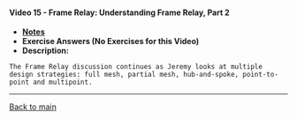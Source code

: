 #### Video 15 - Frame Relay: Understanding Frame Relay, Part 2

- **[Notes](notes.md)**
- **Exercise Answers (No Exercises for this Video)**
- **Description:**

```
The Frame Relay discussion continues as Jeremy looks at multiple
design strategies: full mesh, partial mesh, hub-and-spoke, point-to-
point and multipoint.
```

---
 
[Back to main](https://github.com/rot0xd/CBTNuggets/blob/master/CCNA/ICND-2/README.md)


